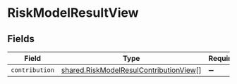 # RiskModelResultView


## Fields

| Field                                                                                            | Type                                                                                             | Required                                                                                         | Description                                                                                      |
| ------------------------------------------------------------------------------------------------ | ------------------------------------------------------------------------------------------------ | ------------------------------------------------------------------------------------------------ | ------------------------------------------------------------------------------------------------ |
| `contribution`                                                                                   | [shared.RiskModelResulContributionView](../../models/shared/riskmodelresulcontributionview.md)[] | :heavy_minus_sign:                                                                               | N/A                                                                                              |